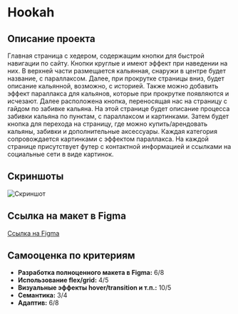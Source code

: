 # Hookah

## Описание проекта
Главная страница с хедером, содержащим кнопки для быстрой навигации по сайту. Кнопки круглые и имеют эффект при наведении на них. В верхней части размещается кальянная, снаружи в центре будет название, с параллаксом. Далее, при прокрутке страницы вниз, будет описание кальянной, возможно, с историей. Также можно добавить эффект параллакса для кальянов, которые при прокрутке появляются и исчезают. Далее расположена кнопка, переносящая нас на страницу с гайдом по забивке кальяна. На этой странице будет описание процесса забивки кальяна по пунктам, с параллаксом и картинками. Затем будет кнопка для перехода на страницу, где можно купить/арендовать кальяны, забивки и дополнительные аксессуары. Каждая категория сопровождается картинками с эффектом параллакса. На каждой странице присутствует футер с контактной информацией и ссылками на социальные сети в виде картинок.

## Скриншоты
![Cкриншот](Screenshot.png)

## Ссылка на макет в Figma
[Ссылка на Figma](https://www.figma.com/file/zCKGZuwGSQjmcDzAtbKx5o/Untitled?type=design&node-id=1%3A2&mode=design&t=63Kx2mIV0W6YBwUL-1)

## Самооценка по критериям
- **Разработка полноценного макета в Figma:** 6/8
- **Использование flex/grid:** 4/5
- **Визуальные эффекты hover/transition и т.п.:** 10/5
- **Семантика:** 3/4
- **Адаптив:** 6/8

